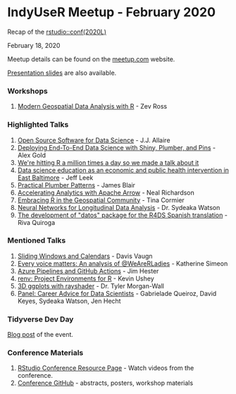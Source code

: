 # IndyUseR Meetup - February 2020

Recap of the [rstudio::conf(2020L)](https://resources.rstudio.com/rstudio-conf-2020)

February 18, 2020

Meetup details can be found on the [meetup.com](https://www.meetup.com/Indy-useR-Group/events/fzxbprybcdbxb/) website.

[Presentation slides](https://docs.google.com/presentation/d/1ID1_XxIpOPJtipTtvGijEZwBGvHqHqb8OYJ7yfnYAuc/edit?usp=sharing) are also available.

### Workshops
1. [Modern Geospatial Data Analysis with R](https://github.com/rstudio-conf-2020/geospatial) - Zev Ross

### Highlighted Talks
1. [Open Source Software for Data Science](https://resources.rstudio.com/rstudio-conf-2020/rstudio-open-source-software-for-data-science-j-j-allaire) - J.J. Allaire
2. [Deploying End-To-End Data Science with Shiny, Plumber, and Pins](https://resources.rstudio.com/rstudio-conf-2020/deploying-end-to-end-data-science-with-shiny-plumber-and-pins-alex-gold) - Alex Gold
3. [We're hitting R a million times a day so we made a talk about it](https://resources.rstudio.com/rstudio-conf-2020/we-re-hitting-r-a-million-times-a-day-so-we-made-a-talk-about-it-heather-nolis-dr-jacqueline-nolis)
4. [Data science education as an economic and public health intervention in East Baltimore](https://resources.rstudio.com/rstudio-conf-2020/data-science-education-as-an-economic-and-public-health-intervention-in-east-baltimore-jeff-leek) - Jeff Leek
5. [Practical Plumber Patterns](https://resources.rstudio.com/rstudio-conf-2020/practical-plumber-patterns-james-blair) - James Blair
6. [Accelerating Analytics with Apache Arrow](https://resources.rstudio.com/rstudio-conf-2020/accelerating-analytics-with-apache-arrow-neal-richardson) - Neal Richardson
7. [Embracing R in the Geospatial Community](https://resources.rstudio.com/rstudio-conf-2020/embracing-r-in-the-geospatial-community-tina-cormier) - Tina Cormier
8. [Neural Networks for Longitudinal Data Analysis](https://resources.rstudio.com/rstudio-conf-2020/neural-networks-for-longitudinal-data-analysis-dr-sydeaka-watson) - Dr. Sydeaka Watson
9. [The development of "datos" package for the R4DS Spanish translation](https://resources.rstudio.com/rstudio-conf-2020/the-development-of-datos-package-for-the-r4ds-spanish-translation-riva-quiroga-2) - Riva Quiroga

### Mentioned Talks
1. [Sliding Windows and Calendars](https://resources.rstudio.com/rstudio-conf-2020/lightning-talk-davis-vaughn) - Davis Vaugn
2. [Every voice matters: An analysis of @WeAreRLadies](https://resources.rstudio.com/rstudio-conf-2020/lightning-talk-katherine-simeon) - Katherine Simeon
3. [Azure Pipelines and GitHub Actions](https://resources.rstudio.com/rstudio-conf-2020/azure-pipelines-and-github-actions-jim-hester) - Jim Hester
4. [renv: Project Environments for R](https://resources.rstudio.com/rstudio-conf-2020/renv-project-enviromemnts-for-r-kevin-ushey) - Kevin Ushey
5. [3D ggplots with rayshader](https://resources.rstudio.com/rstudio-conf-2020/3d-ggplots-with-rayshader-dr-tyler-morgan-wall) - Dr. Tyler Morgan-Wall
6. [Panel: Career Advice for Data Scientists](https://resources.rstudio.com/rstudio-conf-2020/panel-career-advice-for-data-scientists-jen-hecht) - Gabrielade Queiroz, David Keyes, Sydeaka Watson, Jen Hecht

### Tidyverse Dev Day
[Blog post](https://www.tidyverse.org/blog/2019/11/tidyverse-dev-day-2020/) of the event.

### Conference Materials

1. [RStudio Conference Resource Page](https://resources.rstudio.com/rstudio-conf-2019) - Watch videos from the conference.
2. [Conference GitHub](https://github.com/rstudio/rstudio-conf/tree/master/2019) - abstracts, posters, workshop materials
